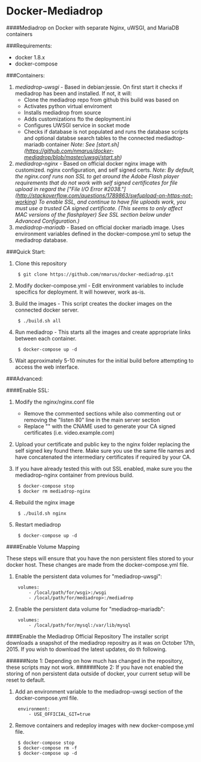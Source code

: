# Docker-Mediadrop
####Mediadrop on Docker with separate Nginx, uWSGI, and MariaDB containers

###Requirements:

- docker 1.8.x
- docker-compose

###Containers:

1. *mediadrop-uwsgi* - Based in debian:jessie. On first start it checks if mediadrop has been and installed. If not, it will:
    * Clone the mediadrop repo from github this build was based on
    * Activates python virtual enviroment
    * Installs mediadrop from source
    * Adds customizations fto the deployment.ini
    * Configures UWSGI service in socket mode
    * Checks if database is not populated and runs the database scripts and optional databse search tables to the connected mediadtop-mariadb container
    *Note: See [start.sh] (https://github.com/nmarus/docker-mediadrop/blob/master/uwsgi/start.sh)*
2. *mediadrop-nginx* - Based on official docker nginx image with customized.
nginx configuration, and self signed certs.
    *Note: By default, the nginx.conf runs non SSL to get around the Adobe Flash player requirements that do not work with self signed certificates for file upload in regard the ["File I/O Error #2038."] (http://stackoverflow.com/questions/1789863/swfupload-on-https-not-working) To enable SSL, and continue to have file uploads work, you must use a trusted CA signed certificate. (This seems to only affect MAC versions of the flashplayer) See SSL section below under Advanced Configuration.)*
3. *mediadrop-mariadb* - Based on official docker mariadb image. Uses environment variables defined in the docker-compose.yml to setup the mediadrop database.

###Quick Start:

1. Clone this repository

        $ git clone https://github.com/nmarus/docker-mediadrop.git

2. Modify docker-compose.yml - Edit environment variables to include specifics for
deployment. It will however, work as-is.
3. Build the images - This script creates the docker images on the connected docker server.

        $ ./build.sh all

3. Run mediadrop - This starts all the images and create appropriate links between each container.

        $ docker-compose up -d

4. Wait approximately 5-10 minutes for the initial build before attempting to access the web interface. 

###Advanced:

####Enable SSL:

1. Modify the nginx/nginx.conf file
    * Remove the commented sections while also commenting out or removing the "listen 80" line in the main server section
    * Replace "<fqdn>" with the CNAME used to generate your CA signed certificates (i.e. video.example.com)
2. Upload your certificate and public key to the nginx folder replacing the self signed key found there. Make sure you use the same file names and have concatenated the intermediary certificates if required by your CA.
3. If you have already tested this with out SSL enabled, make sure you the mediadrop-nginx container from previous build.

        $ docker-compose stop
        $ docker rm mediadrop-nginx

4. Rebuild the nginx image

        $ ./build.sh nginx

5. Restart mediadrop

        $ docker-compose up -d

####Enable Volume Mapping

These steps will ensure that you have the non persistent files stored to your docker host. These changes are made from the docker-compose.yml file.

1. Enable the persistent data volumes for "mediadrop-uwsgi":

        volumes:
            - /local/path/for/wsgi>:/wsgi
            - /local/path/for/mediadrop>:/mediadrop

2. Enable the persistent data volume for "mediadrop-mariadb":

        volumes:
            - /local/path/for/mysql:/var/lib/mysql

####Enable the Mediadrop Official Repository
The installer script downloads a snapshot of the mediadrop repositry as it was on October 17th, 2015. If you wish to download the latest updates, do th following.

######Note 1: Depending on how much has changed in the repository, these scripts may not work.
######Note 2: If you have not enabled the storing of non persistent data outside of docker, your current setup will be reset to default.

1. Add an environment variable to the mediadrop-uwsgi section of the docker-compose.yml file.

        environment:
            - USE_OFFICIAL_GIT=true

2. Remove containers and redeploy images with new docker-compose.yml file.

        $ docker-compose stop
        $ docker-compose rm -f
        $ docker-compose up -d
